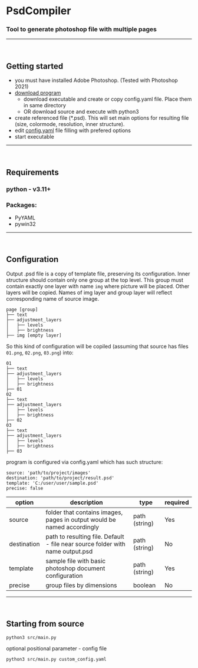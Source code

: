 # PsdCompiler

### Tool to generate photoshop file with multiple pages

---
<br/>

## Getting started

- you must have installed Adobe Photoshop. (Tested with Photoshop 2021)
- [download program](https://github.com/BohdanCh-w/psd-multipage-generator/releases)
  - download executable and create or copy config.yaml file. Place them in same directory 
  - OR download source and execute with python3
- create referenced file (*.psd). This will set main options for resulting file (size, colormode, resolution, inner structure).
- edit [config.yaml](https://github.com/BohdanCh-w/psd-multipage-generator/blob/master/docs/config.yaml) file filling with prefered options
- start executable

---
<br/>

## Requirements

### python - v3.11+
### Packages:
 - PyYAML
 - pywin32

---
<br/>

## Configuration

Output .psd file is a copy of template file, preserving its configuration. Inner structure should contain only one group at the top level. This group must contain exactly one layer with name `img` where picture will be placed. Other layers will be copied.
Names of img layer and group layer will reflect corresponding name of source image.

```
page [group]
├── text
├── adjustment_layers
│   ├── levels
│   ├── brightness
├── img [empty layer]
```

So this kind of configuration will be copiled (assuming that source has files `01.png`, `02.png`, `03.png`) into:
```
01
├── text
├── adjustment_layers
│   ├── levels
│   ├── brightness
├── 01
02
├── text
├── adjustment_layers
│   ├── levels
│   ├── brightness
├── 02
03
├── text
├── adjustment_layers
│   ├── levels
│   ├── brightness
├── 03
```

program is configured via config.yaml which has such structure:
```
source: 'path/to/project/images'
destination: 'path/to/project/result.psd'
template: 'C:/user/user/sample.psd'
precise: false
```

| option      | description                                                                    | type          | required |
| ----------- | ------------------------------------------------------------------------------ | ------------- | -------- |
| source      | folder that contains images, pages in output would be named accordingly        | path (string) | Yes      |
| destination | path to resulting file. Default - file near source folder with name output.psd | path (string) | No       |
| template    | sample file with basic photoshop document configuration                        | path (string) | Yes      |
| precise     | group files by dimensions                                                      | boolean       | No       |

---
<br/>

## Starting from source
```
python3 src/main.py
```

optional positional parameter - config file
```
python3 src/main.py custom_config.yaml
```

